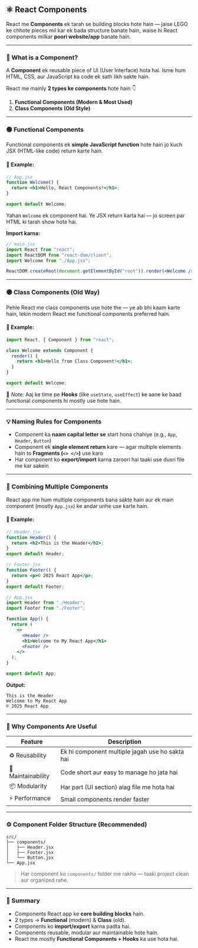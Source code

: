 ## ⚛️ React Components

React me **Components** ek tarah se building blocks hote hain —
jaise LEGO ke chhote pieces mil kar ek bada structure banate hain,
waise hi React components milkar **poori website/app** banate hain.

---

### 🔹 What is a Component?

A **Component** ek reusable piece of UI (User Interface) hota hai.
Isme hum HTML, CSS, aur JavaScript ka code ek sath likh sakte hain.

React me mainly **2 types ke components** hote hain 👇

1. **Functional Components (Modern & Most Used)**
2. **Class Components (Old Style)**

---

### 🟢 Functional Components

Functional components ek **simple JavaScript function** hote hain
jo kuch JSX (HTML-like code) return karte hain.

#### 📄 Example:

```jsx
// App.jsx
function Welcome() {
  return <h1>Hello, React Components!</h1>;
}

export default Welcome;
```

Yahan `Welcome` ek component hai.
Ye JSX return karta hai — jo screen par HTML ki tarah show hota hai.

**Import karna:**

```jsx
// main.jsx
import React from "react";
import ReactDOM from "react-dom/client";
import Welcome from "./App.jsx";

ReactDOM.createRoot(document.getElementById("root")).render(<Welcome />);
```

---

### 🟣 Class Components (Old Way)

Pehle React me class components use hote the —
ye ab bhi kaam karte hain, lekin modern React me functional components preferred hain.

#### 📄 Example:

```jsx
import React, { Component } from "react";

class Welcome extends Component {
  render() {
    return <h1>Hello from Class Component!</h1>;
  }
}

export default Welcome;
```

📝 *Note:*
Aaj ke time pe **Hooks** (like `useState`, `useEffect`) ke aane ke baad functional components hi mostly use hote hain.

---

### 💡 Naming Rules for Components

* Component ka **naam capital letter se** start hona chahiye (e.g., `App`, `Header`, `Button`)
* Component ek **single element return** kare — agar multiple elements hain to **Fragments (`<> </>`)** use karo
* Har component ko **export/import** karna zaroori hai taaki use dusri file me kar sakein

---

### 🧩 Combining Multiple Components

React app me hum multiple components bana sakte hain
aur ek main component (mostly `App.jsx`) ke andar unhe use karte hain.

#### 📄 Example:

```jsx
// Header.jsx
function Header() {
  return <h2>This is the Header</h2>;
}
export default Header;
```

```jsx
// Footer.jsx
function Footer() {
  return <p>© 2025 React App</p>;
}
export default Footer;
```

```jsx
// App.jsx
import Header from "./Header";
import Footer from "./Footer";

function App() {
  return (
    <>
      <Header />
      <h1>Welcome to My React App</h1>
      <Footer />
    </>
  );
}

export default App;
```

**Output:**

```
This is the Header
Welcome to My React App
© 2025 React App
```

---

### 🧠 Why Components Are Useful

| Feature            | Description                                     |
| ------------------ | ----------------------------------------------- |
| ♻️ Reusability     | Ek hi component multiple jagah use ho sakta hai |
| 🔧 Maintainability | Code short aur easy to manage ho jata hai       |
| 📦 Modularity      | Har part (UI section) alag file me hota hai     |
| ⚡ Performance      | Small components render faster                  |

---

### ⚙️ Component Folder Structure (Recommended)

```
src/
├── components/
│   ├── Header.jsx
│   ├── Footer.jsx
│   └── Button.jsx
└── App.jsx
```

> Har component ko `components/` folder me rakho —
> taaki project clean aur organized rahe.

---

### 🧠 Summary

* Components React app ke **core building blocks** hain.
* 2 types → **Functional** (modern) & **Class** (old).
* Components ko **import/export** karna padta hai.
* Components reusable, modular aur maintainable hote hain.
* React me mostly **Functional Components + Hooks** ka use hota hai.